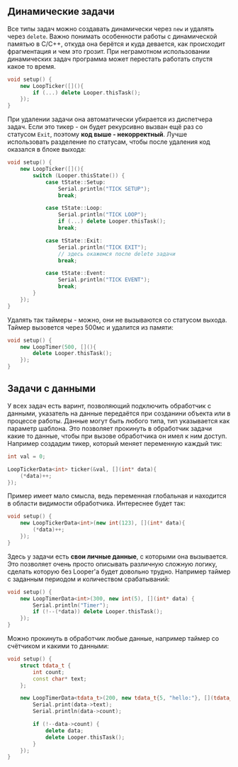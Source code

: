 ## Динамические задачи
Все типы задач можно создавать динамически через `new` и удалять через `delete`. Важно понимать особенности работы с динамической памятью в C/C++, откуда она берётся и куда девается, как происходит фрагментация и чем это грозит. При неграмотном использовании динамических задач программа может перестать работать спустя какое то время.

```cpp
void setup() {
    new LoopTicker([](){
        if (...) delete Looper.thisTask();
    });
}
```

При удалении задачи она автоматически убирается из диспетчера задач. Если это тикер - он будет рекурсивно вызван ещё раз со статусом `Exit`, поэтому **код выше - некорректный**. Лучше использовать разделение по статусам, чтобы после удаления код оказался в блоке выхода:

```cpp
void setup() {
    new LoopTicker([](){
        switch (Looper.thisState()) {
            case tState::Setup:
                Serial.println("TICK SETUP");
                break;

            case tState::Loop:
                Serial.println("TICK LOOP");
                if (...) delete Looper.thisTask();
                break;

            case tState::Exit:
                Serial.println("TICK EXIT");
                // здесь окажемся после delete задачи
                break;

            case tState::Event:
                Serial.println("TICK EVENT");
                break;
        }
    });
}
```

Удалять так таймеры - можно, они не вызываются со статусом выхода. Таймер вызовется через 500мс и удалится из памяти:

```cpp
void setup() {
    new LoopTimer(500, [](){
        delete Looper.thisTask();
    });
}
```

## Задачи с данными
У всех задач есть варинт, позволяющий подключить обработчик с данными, указатель на данные передаётся при созданини объекта или в процессе работы. Данные могут быть любого типа, тип указывается как параметр шаблона. Это позволяет прокинуть в обработчик задачи какие то данные, чтобы при вызове обработчика он имел к ним доступ. Например создадим тикер, который меняет переменную каждый тик:

```cpp
int val = 0;

LoopTickerData<int> ticker(&val, [](int* data){
    (*data)++;
});
```

Пример имеет мало смысла, ведь переменная глобальная и находится в области видимости обработчика. Интереснее будет так:

```cpp
void setup() {
    new LoopTickerData<int>(new int(123), [](int* data){
        (*data)++;
    });
}
```

Здесь у задачи есть **свои личные данные**, с которыми она вызывается. Это позволяет очень просто описывать различную сложную логику, сделать которую без Looper'а будет довольно трудно. Например таймер с заданным периодом и количеством срабатываний:

```cpp
void setup() {
    new LoopTimerData<int>(300, new int(5), [](int* data) {
        Serial.println("Timer");
        if (!--(*data)) delete Looper.thisTask();
    });
}
```

Можно прокинуть в обработчик любые данные, например таймер со счётчиком и какими то данными:

```cpp
void setup() {
    struct tdata_t {
        int count;
        const char* text;
    };

    new LoopTimerData<tdata_t>(200, new tdata_t{5, "hello:"}, [](tdata_t* data) {
        Serial.print(data->text);
        Serial.println(data->count);

        if (!--data->count) {
            delete data;
            delete Looper.thisTask();
        }
    });
}
```
